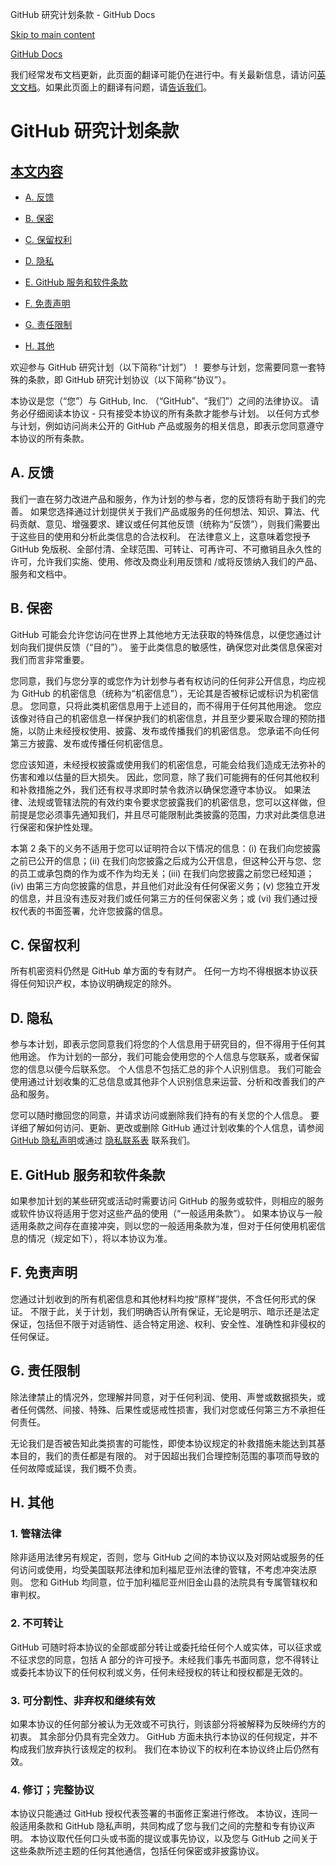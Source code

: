 GitHub 研究计划条款 - GitHub Docs

[Skip to main content](#main-content)

[](/cn)[GitHub Docs](/cn)

我们经常发布文档更新，此页面的翻译可能仍在进行中。有关最新信息，请访问[英文文档](/en)。如果此页面上的翻译有问题，请[告诉我们](https://github.com/contact?form[subject]=translation%20issue%20on%20docs.github.com&form[comments]=)。

GitHub 研究计划条款
==========

[本文内容](/site-policy/github-terms/github-research-program-terms#in-this-article)
----------

* [A. 反馈](#a-your-feedback)

* [B. 保密](#b-confidentiality)

* [C. 保留权利](#c-reservation-of-rights)

* [D. 隐私](#d-privacy)

* [E. GitHub 服务和软件条款](#e-github-services-and-software-terms)

* [F. 免责声明](#f-disclaimer-of-warranties)

* [G. 责任限制](#g-limitation-of-liability)

* [H. 其他](#h-miscellaneous)

欢迎参与 GitHub 研究计划（以下简称“计划”）！ 要参与计划，您需要同意一套特殊的条款，即 GitHub 研究计划协议（以下简称“协议”）。

本协议是您（“您”）与 GitHub, Inc. （“GitHub”、“我们”）之间的法律协议。 请务必仔细阅读本协议 - 只有接受本协议的所有条款才能参与计划。 以任何方式参与计划，例如访问尚未公开的 GitHub 产品或服务的相关信息，即表示您同意遵守本协议的所有条款。

[](#a-your-feedback)A. 反馈
----------

我们一直在努力改进产品和服务，作为计划的参与者，您的反馈将有助于我们的完善。 如果您选择通过计划提供关于我们产品或服务的任何想法、知识、算法、代码贡献、意见、增强要求、建议或任何其他反馈（统称为“反馈”），则我们需要出于这些目的使用和分析此类信息的合法权利。 在法律意义上，这意味着您授予 GitHub 免版税、全部付清、全球范围、可转让、可再许可、不可撤销且永久性的许可，允许我们实施、使用、修改及商业利用反馈和 /或将反馈纳入我们的产品、服务和文档中。

[](#b-confidentiality)B. 保密
----------

GitHub 可能会允许您访问在世界上其他地方无法获取的特殊信息，以便您通过计划向我们提供反馈（“目的”）。 鉴于此类信息的敏感性，确保您对此类信息保密对我们而言非常重要。

您同意，我们与您分享的或您作为计划参与者有权访问的任何非公开信息，均应视为 GitHub 的机密信息（统称为“机密信息”），无论其是否被标记或标识为机密信息。 您同意，只将此类机密信息用于上述目的，而不得用于任何其他用途。 您应该像对待自己的机密信息一样保护我们的机密信息，并且至少要采取合理的预防措施，以防止未经授权使用、披露、发布或传播我们的机密信息。 您承诺不向任何第三方披露、发布或传播任何机密信息。

您应该知道，未经授权披露或使用我们的机密信息，可能会给我们造成无法弥补的伤害和难以估量的巨大损失。 因此，您同意，除了我们可能拥有的任何其他权利和补救措施之外，我们还有权寻求即时禁令救济以确保您遵守本协议。 如果法律、法规或管辖法院的有效约束令要求您披露我们的机密信息，您可以这样做，但前提是您必须事先通知我们，并且尽可能限制此类披露的范围，力求对此类信息进行保密和保护性处理。

本第 2 条下的义务不适用于您可以证明符合以下情况的信息：(i) 在我们向您披露之前已公开的信息；(ii) 在我们向您披露之后成为公开信息，但这种公开与您、您的员工或承包商的作为或不作为均无关；(iii) 在我们向您披露之前您已经知道；(iv) 由第三方向您披露的信息，并且他们对此没有任何保密义务；(v) 您独立开发的信息，并且没有违反对我们或任何第三方的任何保密义务；或 (vi) 我们通过授权代表的书面签署，允许您披露的信息。

[](#c-reservation-of-rights)C. 保留权利
----------

所有机密资料仍然是 GitHub 单方面的专有财产。 任何一方均不得根据本协议获得任何知识产权，本协议明确规定的除外。

[](#d-privacy)D. 隐私
----------

参与本计划，即表示您同意我们将您的个人信息用于研究目的，但不得用于任何其他用途。 作为计划的一部分，我们可能会使用您的个人信息与您联系，或者保留您的信息以便今后联系您。 个人信息不包括汇总的非个人识别信息。 我们可能会使用通过计划收集的汇总信息或其他非个人识别信息来运营、分析和改善我们的产品和服务。

您可以随时撤回您的同意，并请求访问或删除我们持有的有关您的个人信息。 要详细了解如何访问、更新、更改或删除 GitHub 通过计划收集的个人信息，请参阅 [GitHub 隐私声明](/cn/articles/github-privacy-statement)或通过 [隐私联系表](https://github.com/contact/privacy) 联系我们。

[](#e-github-services-and-software-terms)E. GitHub 服务和软件条款
----------

如果参加计划的某些研究或活动时需要访问 GitHub 的服务或软件，则相应的服务或软件协议将适用于您对这些产品的使用（“一般适用条款”）。 如果本协议与一般适用条款之间存在直接冲突，则以您的一般适用条款为准，但对于任何使用机密信息的情况（规定如下），将以本协议为准。

[](#f-disclaimer-of-warranties)F. 免责声明
----------

您通过计划收到的所有机密信息和其他材料均按“原样”提供，不含任何形式的保证。 不限于此，关于计划，我们明确否认所有保证，无论是明示、暗示还是法定保证，包括但不限于对适销性、适合特定用途、权利、安全性、准确性和非侵权的任何保证。

[](#g-limitation-of-liability)G. 责任限制
----------

除法律禁止的情况外，您理解并同意，对于任何利润、使用、声誉或数据损失，或者任何偶然、间接、特殊、后果性或惩戒性损害，我们对您或任何第三方不承担任何责任。

无论我们是否被告知此类损害的可能性，即使本协议规定的补救措施未能达到其基本目的，我们的责任都是有限的。 对于因超出我们合理控制范围的事项而导致的任何故障或延误，我们概不负责。

[](#h-miscellaneous)H. 其他
----------

### [](#1-governing-law)1. 管辖法律 ###

除非适用法律另有规定，否则，您与 GitHub 之间的本协议以及对网站或服务的任何访问或使用，均受美国联邦法律和加利福尼亚州法律的管辖，不考虑冲突法原则。 您和 GitHub 均同意，位于加利福尼亚州旧金山县的法院具有专属管辖权和审判权。

### [](#2-non-assignability)2. 不可转让 ###

GitHub 可随时将本协议的全部或部分转让或委托给任何个人或实体，可以征求或不征求您的同意，包括 A 部分的许可授予。未经我们事先书面同意，您不得转让或委托本协议下的任何权利或义务，任何未经授权的转让和授权都是无效的。

### [](#3-severability-no-waiver-and-survival)3. 可分割性、非弃权和继续有效 ###

如果本协议的任何部分被认为无效或不可执行，则该部分将被解释为反映缔约方的初衷。 其余部分仍具有完全效力。 GitHub 方面未执行本协议的任何规定，并不构成我们放弃执行该规定的权利。 我们在本协议下的权利在本协议终止后仍然有效。

### [](#4-amendments-complete-agreement)4. 修订；完整协议 ###

本协议只能通过 GitHub 授权代表签署的书面修正案进行修改。 本协议，连同一般适用条款和 GitHub 隐私声明，共同构成了您与我们之间的完整和专有协议声明。 本协议取代任何口头或书面的提议或事先协议，以及您与 GitHub 之间关于这些条款所述主题的任何其他通信，包括任何保密或非披露协议。
